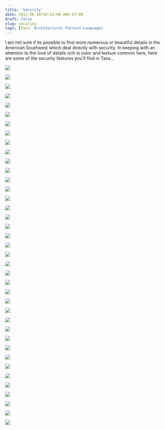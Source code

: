 ```yaml
---
title: 'Security'
date: 2011-06-16T10:54:00.000-07:00
draft: false
slug: security
tags: [Taos' Architectural Pattern Language]
---
```


I am not sure if its possible to find more numerous or beautiful details in the American Southwest which deal directly with security. In keeping with an attention to the love of details rich in color and texture common here, here are some of the security features you'll find in Taos...  

![](/images/blog/legacy/P1020513+%2528Medium%2529.JPG)

  

![](/images/blog/legacy/P1020751+%2528Medium%2529.JPG)

  
  
  

![](/images/blog/legacy/P1020755+%2528Medium%2529.JPG)

  

![](/images/blog/legacy/P1020797+%2528Medium%2529.JPG)

  

![](/images/blog/legacy/P1020823+%2528Medium%2529.JPG)

  

![](/images/blog/legacy/P1020889+%2528Medium%2529.JPG)

  

![](/images/blog/legacy/P1020890+%2528Medium%2529.JPG)

  

![](/images/blog/legacy/P1020899+%2528Medium%2529.JPG)

  

![](/images/blog/legacy/P1020934+%2528Medium%2529.JPG)

  

![](/images/blog/legacy/P1020962+%2528Medium%2529.JPG)

  

![](/images/blog/legacy/P1030050+%2528Medium%2529.JPG)

  

![](/images/blog/legacy/P1030052+%2528Medium%2529.JPG)

  

![](/images/blog/legacy/P1030096+%2528Medium%2529.JPG)

  

![](/images/blog/legacy/P1030134+%2528Medium%2529.JPG)

  

![](/images/blog/legacy/P1030153+%2528Medium%2529.JPG)

  

![](/images/blog/legacy/P1030220+%2528Medium%2529.JPG)

  

![](/images/blog/legacy/P1030227+%2528Medium%2529.JPG)

  

![](/images/blog/legacy/P1160285+%2528Large%2529.JPG)

  

![](/images/blog/legacy/P1170249+%2528Large%2529.JPG)

  

![](/images/blog/legacy/P1170253+%2528Large%2529.JPG)

  

![](/images/blog/legacy/P1030756+%2528Medium%2529.JPG)

  

![](/images/blog/legacy/P1030690+%2528Medium%2529.JPG)

  

![](/images/blog/legacy/P1030706+%2528Medium%2529.JPG)

  

![](/images/blog/legacy/P1030601+%2528Medium%2529.JPG)

  

![](/images/blog/legacy/P1030478+%2528Medium%2529.JPG)

![](/images/blog/legacy/P1170279+%2528Large%2529.JPG)

![](/images/blog/legacy/P1040297+%2528Medium%2529.JPG)

  

![](/images/blog/legacy/P1040299+%2528Medium%2529.JPG)

  

![](/images/blog/legacy/P1040434+%2528Medium%2529.JPG)

  

![](/images/blog/legacy/P1040441+%2528Medium%2529.JPG)

  

![](/images/blog/legacy/P1040443+%2528Medium%2529.JPG)

  

![](/images/blog/legacy/P1040791+%2528Medium%2529.JPG)

  

![](/images/blog/legacy/P1040901+%2528Medium%2529.JPG)

  

![](/images/blog/legacy/P1040927+%2528Medium%2529.JPG)

  

![](/images/blog/legacy/P1050078+%2528Medium%2529.JPG)

  

![](/images/blog/legacy/P1050083+%2528Medium%2529.JPG)

  

![](/images/blog/legacy/P1050132+%2528Medium%2529.JPG)

  

![](/images/blog/legacy/P1050181+%2528Medium%2529.JPG)

![](/images/blog/legacy/P1050372+%2528Medium%2529.JPG)